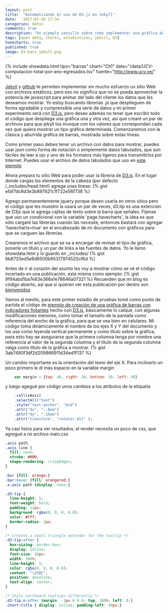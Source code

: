 ```yaml
---
layout: post
title:  "Automatizando el uso de D3.js en Jekyll"
date:   2017-07-30 17:34
categories: datos
comments: true
description: "Un ejemplo sensillo sobre cómo implementar una gráfica de barras de forma automática a partir de un archivo .tsv con la librería D3.js y Jekyll"
tags: [open data, charts, estadísticas, jekill, D3]
havecharts: true
published: true
image: D3-bars-jekyll.png
---
```


{% include showdata.html 
		tipo="barras" 
		chart="Ch1" 
		data="/data/UCV-computacion-total-por-ano-egresados.tsv"
		fuente="http://www.ucv.ve/"
%}

[Jekyll][jekyll] y [github][github] te permiten implementar sin mucho esfuerzo un sitio Web con archivos estáticos, pero eso no significa que no se pueda aprovechar la potencia de javascript para animar del lado del cliente los datos que les deseamos mostrar. Yo estoy buscando librerías .js que desplieguen de forma agradable y comprensible una serie de datos y mi primer experimento será con [D3.js][d3js], pero deseo además no tener que escribir todo el código que despliega una gráfica una y otra vez, así que crearé un par de archivos para que jekyll los invoque con los valores que correspondan cada vez que quiera mostrar un tipo gráfica determinada. Comenzaremos con la cĺásica y aburrida gráfica de barras, mostrada sobre estas líneas.

Como primer paso debes tener un archivo con datos para mostrar, puedes usar json como forma de notación o simplemente datos tabulados, que son fáciles de leer a ojo y uno de los formatos más ligeros para transmitirlos por Internet. Puedes usar el archivo de datos tabulados que uso en [este ejemplo][datos]

Ahora prepara tu sitio Web para poder usar la librería de [D3.js][d3js]. En el lugar donde cargas los elementos de la cabeza (por defecto /_includes/head.html) agrega unas líneas:
{% gist efaf7dc8d3e3b897821c1f722e56f738 %}

Agrego permanentemente jquery porque deseo usarla en otros sitios pero el código que les muestro la usará un par de veces, d3.tip es una extención de D3js que le agrega cajitas de texto sobre la barra que señales. Fíjense que uso un condicional con la variable 'page.havecharts', la idea es que sólo cargaré las librerías cuando las necesite, entonces bastará con agregar 'havecharts=true' en el encabezado de mi documento con gráficos para que se carguen las librerías.

Crearemos el archivo que se va a encargar de revisar el tipo de gráfica, ponerle un título y un par de links a las fuentes de datos. Yo le llamo showdata.html y lo guardo en _includes/
{% gist 6b8733ed5e9d6500b95317974520cf6d %}

Antes de ir al corazón del asunto les voy a mostrar cómo se vé el código incertado en una publicación, esta misma como ejemplo:
{% gist 9f94abd1ba7e83e366a1e78646a07321 %}
Recuerden que mi blog es código abierto, así que si quieren ver esta publicación por dentro son [bienvenidos][github] 

Vamos al meollo, para este primer estadio de pruebas tomé como punto de partida el código de [ejemplo de creación de una gráfica de barras con indicadores flotantes][graficaEjemplo] hecho con [D3.js][d3js], básicamente lo calqué, con algunas modificaciones menores, como tomar el tamaño de la pantalla como referencia del ancho de la gráfica, para que se vea bien en celulares. Mi código toma dinámicamente el nombre de los ejes X y Y del documento y los usa como leyenda vertical permanente y como título sobre la gráfica, para esto hay qe asegurarse que la primera columna tenga por nombre una referencia al valor de la segunda columna y el título de la segunda columna valga como título de la gráfica a mostrar.
{% gist 3ab7480f3df2d209866911d34ed1f137 %}

Un cambio importante es la orientación del texto del eje X. Para inclinarlo un poco  primero le di más espacio en la variable margin
```javascript
	var margin = {top: 40, right: 20, bottom: 50, left: 40}
```
y luego agegué por código unos cambios a los atributos de la etiqueta
```javascript
	.call(xAxis)
	.selectAll("text")  
	.style("text-anchor", "end")
	.attr("dx", "-.8em")
	.attr("dy", ".15em")
	.attr("transform", "rotate(-65)" );
```
Ya casi listos para ver resultados, el render necesita un poco de css, que agregué a mi archivo main.css
```css
.axis path,
.axis line {
  fill: none;
  stroke: #000;
  shape-rendering: crispEdges;
}

.bar {fill: orange;}
.bar:hover {fill: orangered;}
.x.axis path {display: none;}

.d3-tip {
  line-height: 1;
  font-weight: bold;
  padding: 12px;
  background: rgba(0, 0, 0, 0.8);
  color: #fff;
  border-radius: 2px;
}

/* Creates a small triangle extender for the tooltip */
.d3-tip:after {
  box-sizing: border-box;
  display: inline;
  font-size: 10px;
  width: 100%;
  line-height: 1;
  color: rgba(0, 0, 0, 0.8);
  content: "\25BC";
  position: absolute;
  text-align: center;
}

/* Style northward tooltips differently */
.d3-tip.n:after {margin: -1px 0 0 0; top: 100%; left: 0;}
.chart-title { display: inline; padding-left: 40px;}
```


[github]: https://github.com/asosab
[jekyll]: http://jekyllrb.com/
[datos]: /data/UCV-computacion-total-por-ano-egresados.tsv
[d3js]: https://d3js.org/
[graficaEjemplo]: http://bl.ocks.org/Caged/6476579